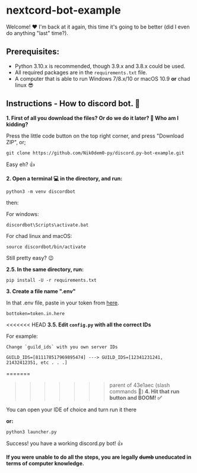 # nextcord-bot-example

Welcome! :heart: I'm back at it again, this time it's going to be better (did I even do anything "last" time?).

## Prerequisites:

- Python 3.10.x is recommended, though 3.9.x and 3.8.x could be used.
- All required packages are in the `requirements.txt` file.
- A computer that is able to run Windows 7/8.x/10 or macOS 10.9 **or** chad linux :sunglasses:


## Instructions - How to discord bot. :robot:

**1. First of all you download the files? Or do we do it later? :thinking: Who am I kidding?**

Press the little code button on the top right corner, and press "Download ZIP", or;

```
git clone https://github.com/Nik0dem0-py/discord.py-bot-example.git
```

Easy eh? :thumbsup:

**2.  Open a terminal :computer: in the directory, and run:**

```
python3 -m venv discordbot
```

then:

For windows:

```
discordbot\Scripts\activate.bat
```

For chad linux and macOS:

```
source discordbot/bin/activate
```

Still pretty easy? :wink:

**2.5.  In the same directory, run:**

```
pip install -U -r requirements.txt
```

**3. Create a file name ".env"**

In that .env file, paste in your token from [here](https://discord.com/developers).

```
bottoken=token.in.here
```

<<<<<<< HEAD
**3.5. Edit `config.py` with all the correct IDs**

For example:
   
    Change `guild_ids` with you own server IDs

```
GUILD_IDS=[811178517969895474] ---> GUILD_IDS=[12341231241, 21432412351, etc . . .]
```


=======
>>>>>>> parent of 43e1aec (slash commands :eyes:)
**4. Hit that run button and BOOM! :white_check_mark:**

You can open your IDE of choice and turn run it there

**or:**

```
python3 launcher.py
```
Success! you have a working discord.py bot! :thumbsup:

**If you were unable to do all the steps, you are legally ~~dumb~~ uneducated in terms of computer knowledge.**






